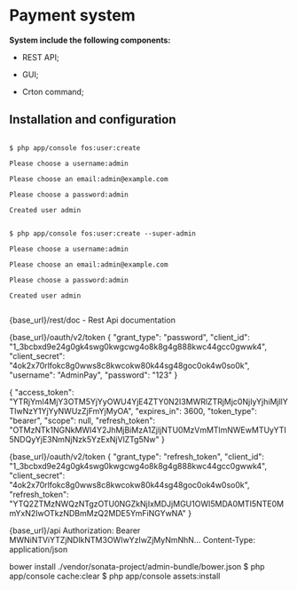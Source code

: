 Payment system
========================
**System include the following components:**

  * REST API;

  * GUI;

  * Crton command;


Installation and configuration
--------------

<code>
$ php app/console fos:user:create<br>
Please choose a username:admin<br>
Please choose an email:admin@example.com<br>
Please choose a password:admin<br>
Created user admin<br>
</code>


<code>
$ php app/console fos:user:create --super-admin<br>
Please choose a username:admin<br>
Please choose an email:admin@example.com<br>
Please choose a password:admin<br>
Created user admin<br>
</code>


{base_url}/rest/doc - Rest Api documentation

{base_url}/oauth/v2/token
{
    "grant_type": "password",
    "client_id": "1_3bcbxd9e24g0gk4swg0kwgcwg4o8k8g4g888kwc44gcc0gwwk4",
    "client_secret": "4ok2x70rlfokc8g0wws8c8kwcokw80k44sg48goc0ok4w0so0k",
    "username": "AdminPay",
    "password": "123"
}

{
  "access_token": "YTRjYmI4MjY3OTM5YjYyOWU4YjE4ZTY0N2I3MWRlZTRjMjc0NjIyYjhiMjllYTIwNzY1YjYyNWUzZjFmYjMyOA",
  "expires_in": 3600,
  "token_type": "bearer",
  "scope": null,
  "refresh_token": "OTMzNTk1NGNkMWI4Y2JhMjBiMzA1ZjljNTU0MzVmMTlmNWEwMTUyYTI5NDQyYjE3NmNjNzk5YzExNjVlZTg5Nw"
}

{base_url}/oauth/v2/token
{
    "grant_type": "refresh_token",
    "client_id": "1_3bcbxd9e24g0gk4swg0kwgcwg4o8k8g4g888kwc44gcc0gwwk4",
    "client_secret": "4ok2x70rlfokc8g0wws8c8kwcokw80k44sg48goc0ok4w0so0k",
    "refresh_token": "YTQ2ZTMzNWQzNTgzOTU0NGZkNjIxMDJjMGU1OWI5MDA0MTI5NTE0MmYxN2IwOTkzNDBmMzQ2MDE5YmFiNGYwNA"
}


{base_url}/api
 Authorization: Bearer MWNiNTViYTZjNDlkNTM3OWIwYzIwZjMyNmNhN…
 Content-Type: application/json
 
 
 bower install ./vendor/sonata-project/admin-bundle/bower.json
 $ php app/console cache:clear
$ php app/console assets:install